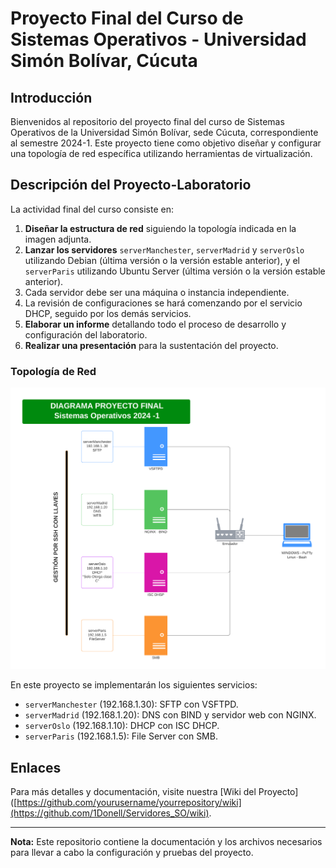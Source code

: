 # Proyecto Final del Curso de Sistemas Operativos - Universidad Simón Bolívar, Cúcuta

## Introducción

Bienvenidos al repositorio del proyecto final del curso de Sistemas Operativos de la Universidad Simón Bolívar, sede Cúcuta, correspondiente al semestre 2024-1. Este proyecto tiene como objetivo diseñar y configurar una topología de red específica utilizando herramientas de virtualización.

## Descripción del Proyecto-Laboratorio

La actividad final del curso consiste en:

1. **Diseñar la estructura de red** siguiendo la topología indicada en la imagen adjunta.
2. **Lanzar los servidores** `serverManchester`, `serverMadrid` y `serverOslo` utilizando Debian (última versión o la versión estable anterior), y el `serverParis` utilizando Ubuntu Server (última versión o la versión estable anterior).
3. Cada servidor debe ser una máquina o instancia independiente.
4. La revisión de configuraciones se hará comenzando por el servicio DHCP, seguido por los demás servicios.
5. **Elaborar un informe** detallando todo el proceso de desarrollo y configuración del laboratorio.
6. **Realizar una presentación** para la sustentación del proyecto.

### Topología de Red

![Diagrama del Proyecto](./Diagrama%20proyecto%20S.O.png)

En este proyecto se implementarán los siguientes servicios:
- `serverManchester` (192.168.1.30): SFTP con VSFTPD.
- `serverMadrid` (192.168.1.20): DNS con BIND y servidor web con NGINX.
- `serverOslo` (192.168.1.10): DHCP con ISC DHCP.
- `serverParis` (192.168.1.5): File Server con SMB.

## Enlaces

Para más detalles y documentación, visite nuestra [Wiki del Proyecto]([https://github.com/yourusername/yourrepository/wiki](https://github.com/1Donell/Servidores_SO/wiki).

---

**Nota:** Este repositorio contiene la documentación y los archivos necesarios para llevar a cabo la configuración y pruebas del proyecto.


